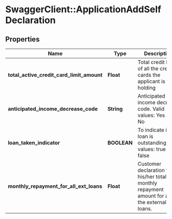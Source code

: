 # SwaggerClient::ApplicationAddSelfDeclaration

## Properties
Name | Type | Description | Notes
------------ | ------------- | ------------- | -------------
**total_active_credit_card_limit_amount** | **Float** | Total credit limit of all the credit cards the applicant is holding | [optional] 
**anticipated_income_decrease_code** | **String** | Anticipated income decrease code. Valid values: Yes and No | [optional] 
**loan_taken_indicator** | **BOOLEAN** | To indicate if any loan is outstanding.Valid values: true and false | [optional] 
**monthly_repayment_for_all_ext_loans** | **Float** | Customer declaration for his/her total monthly repayment amount for all the external loans. | [optional] 

